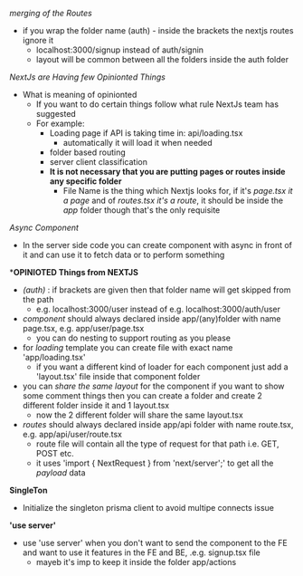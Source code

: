 *merging of the Routes*

- if you wrap the folder name (auth) - inside the brackets the nextjs routes ignore it
  - localhost:3000/signup instead of auth/signin
  - layout will be common between all the folders inside the auth folder

*NextJs are Having few Opinionted Things*
- What is meaning of opinionted 
  - If you want to do certain things follow what rule NextJs team has suggested
  - For example: 
    - Loading page if API is taking time in: api/loading.tsx 
        - automatically it will load it when needed
    - folder based routing 
    - server client classification 
    - **It is not necessary that you are putting pages or routes inside any specific folder**
      - File Name is the thing which Nextjs looks for, if it's *page.tsx it a page* and of *routes.tsx it's a route*, it should be inside the *app* folder though that's the only requisite

*Async Component*
- In the server side code you can create component with async in front of it and can use it to fetch data or to perform something 



***OPINIOTED Things from NEXTJS**

- *(auth)* : if brackets are given then that folder name will get skipped from the path 
  - e.g. localhost:3000/user instead of e.g. localhost:3000/auth/user  
- *component* should always declared inside app/(any)folder with name page.tsx, e.g. app/user/page.tsx
  - you can do nesting to support routing as you please
- for *loading* template you can create file with exact name 'app/loading.tsx'
  - if you want a different kind of loader for each component just add a 'layout.tsx' file inside that component folder
- you can *share the same layout* for the component if you want to show some comment things then you can create a folder and create 2 different folder inside it and 1 layout.tsx
  - now the 2 different folder will share the same layout.tsx
- *routes* should always declared inside app/api folder with name route.tsx, e.g. app/api/user/route.tsx
  - route file will contain all the type of request for that path i.e. GET, POST etc. 
  - it uses 'import { NextRequest } from 'next/server';' to get all the *payload* data 


**SingleTon**
- Initialize the singleton prisma client to avoid multipe connects issue


**'use server'**
- use 'use server' when you don't want to send the component to the FE and want to use it features in the FE and BE, .e.g. signup.tsx file
  - mayeb it's imp to keep it inside the folder app/actions